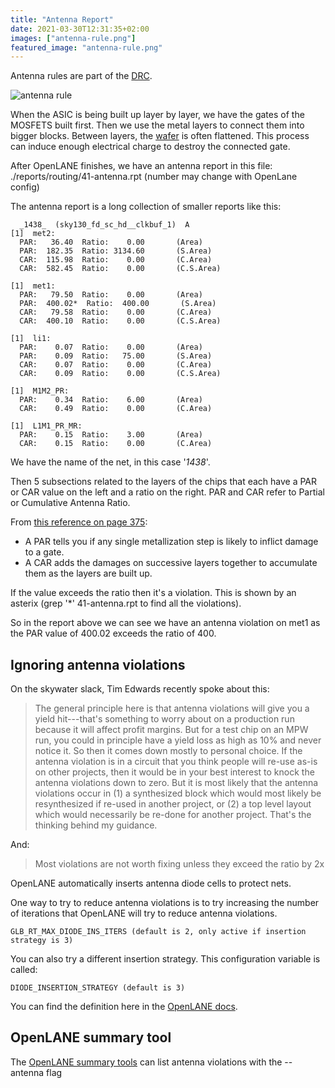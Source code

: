 ```yaml
---
title: "Antenna Report"
date: 2021-03-30T12:31:35+02:00
images: ["antenna-rule.png"]
featured_image: "antenna-rule.png"
---
```


Antenna rules are part of the [DRC](/terminology/drc).

![antenna rule](/antenna-rule.png)

When the ASIC is being built up layer by layer, we have the gates of the MOSFETS built first. Then we use the metal layers to connect them into bigger blocks.
Between layers, the [wafer](/terminology/wafer) is often flattened. This process can induce enough electrical charge to destroy the connected gate.

After OpenLANE finishes, we have an antenna report in this file: ./reports/routing/41-antenna.rpt (number may change with OpenLane config)

The antenna report is a long collection of smaller reports like this:

      _1438_  (sky130_fd_sc_hd__clkbuf_1)  A
    [1]  met2:
      PAR:   36.40  Ratio:    0.00       (Area)
      PAR:  182.35  Ratio: 3134.60       (S.Area)
      CAR:  115.98  Ratio:    0.00       (C.Area)
      CAR:  582.45  Ratio:    0.00       (C.S.Area)

    [1]  met1:
      PAR:   79.50  Ratio:    0.00       (Area)
      PAR:  400.02*  Ratio:  400.00       (S.Area)
      CAR:   79.58  Ratio:    0.00       (C.Area)
      CAR:  400.10  Ratio:    0.00       (C.S.Area)

    [1]  li1:
      PAR:    0.07  Ratio:    0.00       (Area)
      PAR:    0.09  Ratio:   75.00       (S.Area)
      CAR:    0.07  Ratio:    0.00       (C.Area)
      CAR:    0.09  Ratio:    0.00       (C.S.Area)

    [1]  M1M2_PR:
      PAR:    0.34  Ratio:    6.00       (Area)
      CAR:    0.49  Ratio:    0.00       (C.Area)

    [1]  L1M1_PR_MR:
      PAR:    0.15  Ratio:    3.00       (Area)
      CAR:    0.15  Ratio:    0.00       (C.Area)


We have the name of the net, in this case '_1438_'. 

Then 5 subsections related to the layers of the chips that each have a PAR or CAR value on the left and a ratio on the right.
PAR and CAR refer to Partial or Cumulative Antenna Ratio. 

From [this reference on page 375](https://www.ispd.cc/contests/18/lefdefref.pdf):

* A PAR tells you if any single metallization step is likely to inflict damage to a gate.
* A CAR adds the damages on successive layers together to accumulate them as the layers are built up.

If the value exceeds the ratio then it's a violation. This is shown by an asterix (grep '\*' 41-antenna.rpt to find all the violations). 

So in the report above we can see we have an antenna violation on met1 as the PAR value of 400.02 exceeds the ratio of 400.

## Ignoring antenna violations

On the skywater slack, Tim Edwards recently spoke about this:

> The general principle here is that antenna violations will give you a yield hit---that's something to worry about on a production run because it will affect profit margins.  But for a test chip on an MPW run, you could in principle have a yield loss as high as 10% and never notice it.  So then it comes down mostly to personal choice.  If the antenna violation is in a circuit that you think people will re-use as-is on other projects, then it would be in your best interest to knock the antenna violations down to zero.  But it is most likely that the antenna violations occur in (1) a synthesized block which would most likely be resynthesized if re-used in another project, or (2) a top level layout which would necessarily be re-done for another project.  That's the thinking behind my guidance.

And:

> Most violations are not worth fixing unless they exceed the ratio by 2x

OpenLANE automatically inserts antenna diode cells to protect nets.

One way to try to reduce antenna violations is to try increasing the number of iterations that OpenLANE will try to reduce antenna violations.

    GLB_RT_MAX_DIODE_INS_ITERS (default is 2, only active if insertion strategy is 3)

You can also try a different insertion strategy. This configuration variable is called:

    DIODE_INSERTION_STRATEGY (default is 3)

You can find the definition here in the [OpenLANE docs](https://openlane-docs.readthedocs.io/en/rtd-develop/configuration/README.html).

## OpenLANE summary tool

The [OpenLANE summary tools](/post/openlane_output_files) can list antenna violations with the --antenna flag

